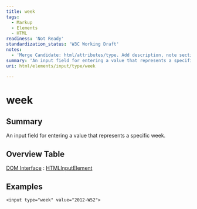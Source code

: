 ```yaml
---
title: week
tags:
  - Markup
  - Elements
  - HTML
readiness: 'Not Ready'
standardization_status: 'W3C Working Draft'
notes:
  - 'Merge Candidate: html/attributes/type. Add description, note section.'
summary: 'An input field for entering a value that represents a specific week.'
uri: html/elements/input/type/week

---
```

# week

## Summary

An input field for entering a value that represents a specific week.

## Overview Table

[DOM Interface](/dom/interface)
:   [HTMLInputElement](/dom/HTMLInputElement)

## Examples

``` {.html}
<input type="week" value="2012-W52">
```

